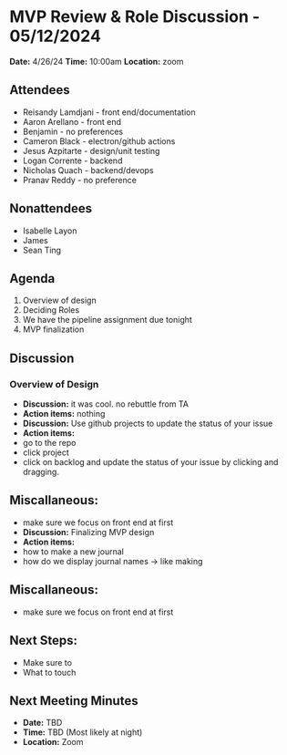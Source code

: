 # MVP Review & Role Discussion - 05/12/2024
**Date:** 4/26/24
**Time:** 10:00am
**Location:** zoom

## Attendees
- Reisandy Lamdjani - front end/documentation
- Aaron Arellano - front end
- Benjamin - no preferences
- Cameron Black - electron/github actions
- Jesus Azpitarte - design/unit testing
- Logan Corrente - backend
- Nicholas Quach - backend/devops
- Pranav Reddy - no preference

## Nonattendees
- Isabelle Layon
- James
- Sean Ting

## Agenda
1. Overview of design
2. Deciding Roles
3. We have the pipeline assignment due tonight
4. MVP finalization

## Discussion
### Overview of Design
- **Discussion:**
  it was cool. no rebuttle from TA
- **Action items:**
  nothing
- **Discussion:**
Use github projects to update the status of your issue
- **Action items:**
- go to the repo
- click project
- click on backlog and update the status of your issue by clicking and dragging.
## Miscallaneous:
- make sure we focus on front end at first
- **Discussion:**
Finalizing MVP design
- **Action items:**
- how to make a new journal
- how do we display journal names -> like making

## Miscallaneous:
- make sure we focus on front end at first

## Next Steps:
- Make sure to
- What to touch

## Next Meeting Minutes
- **Date:** TBD
- **Time:** TBD (Most likely at night)
- **Location:** Zoom